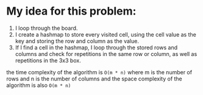 # My idea for this problem:

1. I loop through the board.
2. I create a hashmap to store every visited cell, using the cell value as the key and storing the row and column as the value.
3. If I find a cell in the hashmap, I loop through the stored rows and columns and check for repetitions in the same row or column, as well as repetitions in the 3x3 box.

the time complexity of the algorithm is `O(m * n)` where m is the number of rows and n is the number of columns and the space complexity of the algorithm is also `O(m * n)`